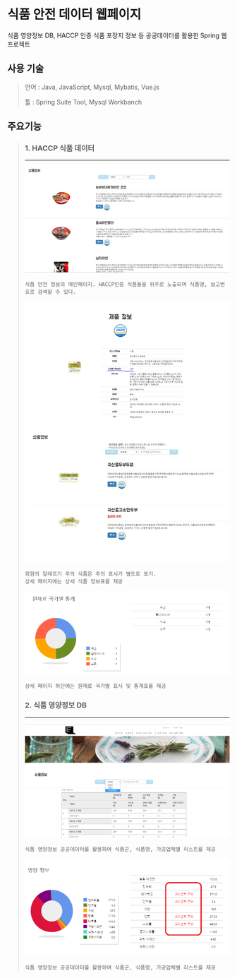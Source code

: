 # 식품 안전 데이터 웹페이지
식품 영양정보 DB, HACCP 인증 식품 포장지 정보 등 공공데이터를 활용한 Spring 웹 프로젝트

## 사용 기술
> 언어 : Java, JavaScript, Mysql, Mybatis, Vue.js
>
> 툴 : Spring Suite Tool, Mysql Workbanch

## 주요기능
> 
> ### 1. HACCP 식품 데이터
> ***
> ![메인페이지](./SafeFood_Web_Spring_GJ_BYG_LSH/캡처/F01_식품명검색.PNG)
> ```
> 식품 안전 정보의 메인페이지. HACCP인증 식품들을 위주로 노출되며 식품명, 보고번호로 검색할 수 있다.
> ```
>
> ![메인페이지](./SafeFood_Web_Spring_GJ_BYG_LSH/캡처/F03_식품별_알레르기_표시.PNG)
> ```
> 회원의 알레르기 주의 식품은 주의 표시가 별도로 표기.
> 상세 페이지에는 상세 식품 정보표를 제공
> ```
>
> ![메인페이지](./SafeFood_Web_Spring_GJ_BYG_LSH/캡처/F15_원재료_국가별_표시및통계.PNG)
> ```
> 상세 페이지 하단에는 원재료 국가별 표시 및 통계표를 제공
> ```
>
> ### 2. 식품 영양정보 DB
> ***
> ![메인페이지](./SafeFood_Web_Spring_GJ_BYG_LSH/캡처/F21_검색기능.PNG)
> ```
> 식품 영양정보 공공데이터를 활용하여 식품군, 식품명, 가공업체별 리스트를 제공
> ```
>
> ![메인페이지](./SafeFood_Web_Spring_GJ_BYG_LSH/캡처/F04_식품별_영양성분_주의_표시.PNG)
> ```
> 식품 영양정보 공공데이터를 활용하여 식품군, 식품명, 가공업체별 리스트를 제공
> ```
>

